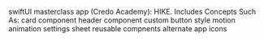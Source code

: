 swiftUI masterclass app (Credo Academy): HIKE. Includes Concepts Such As:
card component
header component 
custom button style
motion animation
settings sheet 
reusable compnents 
alternate app icons
